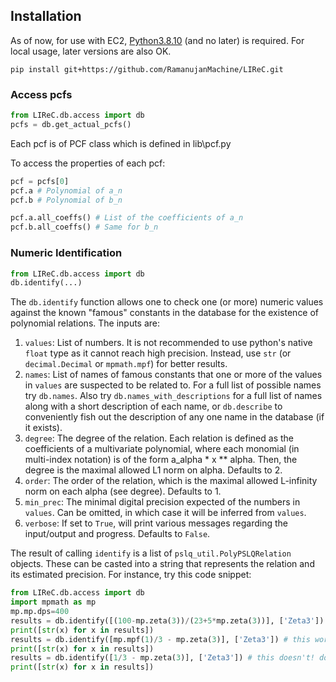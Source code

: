 ## Installation

As of now, for use with EC2, [Python3.8.10](https://www.python.org/downloads/release/python-3810/) (and no later) is required. For local usage, later versions are also OK. 
```commandline
pip install git+https://github.com/RamanujanMachine/LIReC.git
```

### Access pcfs
```python
from LIReC.db.access import db
pcfs = db.get_actual_pcfs()
```
Each pcf is of PCF class which is defined in lib\pcf.py

To access the properties of each pcf:
```python
pcf = pcfs[0]
pcf.a # Polynomial of a_n
pcf.b # Polynomial of b_n

pcf.a.all_coeffs() # List of the coefficients of a_n
pcf.b.all_coeffs() # Same for b_n
```

### Numeric Identification
```python
from LIReC.db.access import db
db.identify(...)
```
The `db.identify` function allows one to check one (or more) numeric values against the known "famous" constants in the database for the existence of polynomial relations. The inputs are:
1. `values`: List of numbers. It is not recommended to use python's native `float` type as it cannot reach high precision. Instead, use `str` (or `decimal.Decimal` or `mpmath.mpf`) for better results.
2. `names`: List of names of famous constants that one or more of the values in `values` are suspected to be related to. For a full list of possible names try `db.names`. Also try `db.names_with_descriptions` for a full list of names along with a short description of each name, or `db.describe` to conveniently fish out the description of any one name in the database (if it exists).
3. `degree`: The degree of the relation. Each relation is defined as the coefficients of a multivariate polynomial, where each monomial (in multi-index notation) is of the form a_alpha \* x \*\* alpha. Then, the degree is the maximal allowed L1 norm on alpha. Defaults to 2.
4. `order`: The order of the relation, which is the maximal allowed L-infinity norm on each alpha (see degree). Defaults to 1.
5. `min_prec`: The minimal digital precision expected of the numbers in `values`. Can be omitted, in which case it will be inferred from `values`.
6. `verbose`: If set to `True`, will print various messages regarding the input/output and progress. Defaults to `False`.

The result of calling `identify` is a list of `pslq_util.PolyPSLQRelation` objects. These can be casted into a string that represents the relation and its estimated precision. For instance, try this code snippet:
```python
from LIReC.db.access import db
import mpmath as mp
mp.mp.dps=400
results = db.identify([(100-mp.zeta(3))/(23+5*mp.zeta(3))], ['Zeta3']) # first run should take a few seconds to query the db...
print([str(x) for x in results])
results = db.identify([mp.mpf(1)/3 - mp.zeta(3)], ['Zeta3']) # this works
print([str(x) for x in results])
results = db.identify([1/3 - mp.zeta(3)], ['Zeta3']) # this doesn't! don't let bad floats pollute your numbers!
print([str(x) for x in results])
```
